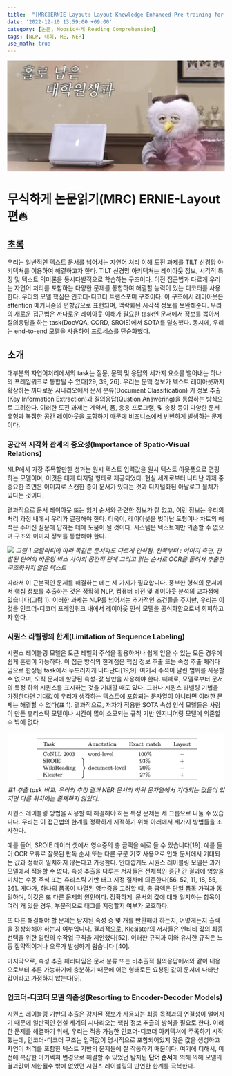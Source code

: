 ```yaml
---
title:  "[MRC]ERNIE-Layout: Layout Knowledge Enhanced Pre-training for Visually-rich Document Understanding 논문 리뷰"
date: '2022-12-10 13:59:00 +09:00'
category: [논문, Moosic하게 Reading Comprehension]
tags: [NLP, 대회, RE, NER]
use_math: true
---
```


![](/assets/img/B/b0.png)

# 무식하게 논문읽기(MRC) ERNIE-Layout 편🔥

## [초록](https://arxiv.org/pdf/2102.09550.pdf)
우리는 일반적인 텍스트 문서를 넘어서는 자연어 처리 이해 도전 과제를 TILT 신경망 아키텍쳐를 이용하여 해결하고자 한다. TILT 신경망 아키텍쳐는 레이아웃 정보, 시각적 특징 및 텍스트 의미론을 동시다발적으로 학습하는 구조이다. 이전 접근법과 다르게 우리는 자연어 처리를 포함하는 다양한 문제를 통합하여 해결할 능력이 있는 디코터를 사용한다. 우리의 모델 핵심은 인코더-디코더 트랜스포머 구조이다. 이 구조에서 레이아웃은 attention 메커니즘의 편향값으로 표현되며, 맥락화된 시각적 정보를 보완해준다. 우리의 새로운 접근법은 까다로운 레이아웃 이해가 필요한 task인 문서에서 정보를 뽑아서 질의응답을 하는 task(DocVQA, CORD, SROIE)에서 SOTA를 달성했다. 동시에, 우리는 end-to-end 모델을 사용하여 프로세스를 단순화했다.

## 소개
대부분의 자연어처리에서의 task는 질문, 문맥 및 응답의 세가지 요소를 뱉어내는 하나의 프레임워크로 통합될 수 있다[29, 39, 26]. 우리는 문맥 정보가 텍스트 레이아웃까지 확장하는 까다로운 시나리오에서 문서 분류(Document Classification) 키 정보 추출(Key Information Extraction)과 질의응답(Qustion Answering)을 통합하는 방식으로 고려한다. 이러한 도전 과제는 계약서, 폼, 응용 프로그램, 및 송장 등이 다양한 문서 유형과 복잡한 공간 레이아웃을 포함하기 때문에 비즈니스에서 빈번하게 발생하는 문제이다.

### 공간적 시각화 관계의 중요성(Importance of Spatio-Visual Relations)
NLP에서 가장 주목할만한 성과는 원시 텍스트 입력값을 원시 텍스트 아웃풋으로 맵핑하는 모델이며, 이것은 대게 디지털 형태로 제공되었다. 현실 세계로부터 나타난 과제 중 중요한 측면은 이미지로 스캔한 종이 문서가 있다는 것과 디지털화된 아날로그 물체가 있다는 것이다.


결과적으로 문서 레이아웃 또는 읽기 순서와 관련한 정보가 잘 없고, 이런 정보는 우리의 처리 과정 내에서 우리가 결정해야 한다. 더욱이, 레이아웃을 벗어난 도형이나 차트의 해석은 주어진 질문에 답하는 데에 도움이 될 것이다. 시스템은 텍스트에만 의존할 수 없으며 구조와 이미지 정보를 통합해야 한다.


![](/assets/img/2022-12-07/figure1.png)
*그림 1 모달리티에 따라 똑같은 문서라도 다르게 인식됨. 왼쪽부터 : 이미지 측면, 관찰된 단어의 바운딩 박스 사이의 공간적 관계 그리고 읽는 순서로 OCR을 돌려서 추출한 구조화되지 않은 텍스트*

따라서 이 근본적인 문제를 해결하는 데는 세 가지가 필요합니다. 풍부한 형식의 문서에서 핵심 정보를 추출하는 것은 정확히 NLP, 컴퓨터 비전 및 레이아웃 분석의 교차점에 있습니다(그림 1). 이러한 과제는 NLP를 넘어서는 추가적인 조건들을 주지만, 우리는 이것을 인코더-디코더 프레임워크 내에서 레이아웃 인식 모델을 공식화함으로써 회피하고자 한다.


### 시퀀스 라벨링의 한계(Limitation of Sequence Labeling)
시퀀스 레이블링 모델은 토큰 레벨의 주석을 활용하거나 쉽게 얻을 수 있는 모든 경우에 쉽게 훈련이 가능하다. 이 접근 방식의 한계점은 핵심 정보 추출 또는 속성 추출 페러다임으로 한정된 task에서 두드러지게 나타난다[19,9]. 여기서 주석이 달린 범위를 사용할 수 없으며, 오직 문서에 할당된 속성-값 쌍만을 사용해야 한다. 때때로, 모델로부터 문서의 특정 하위 시퀀스를 표시하는 것을 기대할 때도 있다. 그러나 시퀀스 라벨링 기법을 가정한다면 기대값이 우리가 생각하는 텍스트에 포함되는 문자열이 아니라면 이러한 문제는 해결할 수 없다(표 1). 결과적으로, 저자가 적용한 SOTA 속성 인식 모델들은 사람이 만든 휴리스틱 모델이나 시간이 많이 소모되는 규칙 기반 엔지니어링 모델에 의존할 수 밖에 없다.

![](/assets/img/2022-12-07/table1.png)
*표1 추출 task 비교. 우리의 추정 결과 NER 문서의 하위 문자열에서 기대되는 값들이 있지만 다른 위치에는 존재하지 않았다.*


시퀀스 레이블링 방법을 사용할 때 해결해야 하는 특정 문제는 세 그룹으로 나눌 수 있습니다. 우리는 이 접근법의 한계를 정확하게 지적하기 위해 아래에서 세가지 방법들을 조사한다.


예를 들어, SROIE 데이터 셋에서 영수증의 총 금액을 예로 들 수 있습니다[19]. 예를 들어 OCR 오류로 잘못된 판독 순서 또는 다른 구분 기호 사용으로 인해 문서에서 기대되는 값과 정확히 일치하지 않는다고 가정한다. 안타깝게도 시퀀스 레이블링 모델은 과거 모델에서 적용할 수 없다. 속성 추출을 다루는 저자들은 전체적인 종단 간 결과에 영향을 미치는 수동 주석 또는 휴리스틱 기반 태그 지정 절차에 의존한다[56, 52, 11, 18, 55, 36]. 게다가, 하나의 품목이 나열된 영수증을 고려할 때, 총 금액은 단일 품목 가격과 동일하며, 이것은 또 다른 문제의 원인이다. 정확하게, 문서의 값에 대해 일치하는 항목이 여러 개 있을 경우, 부분적으로 태그를 지정할지 여부가 모호하다.


또 다른 해결해야 할 문제는 탐지된 속성 중 몇 개를 반환해야 하는지, 어떻게든지 출력을 정상화해야 하는지 여부입니다. 결과적으로, Klesister의 저자들은 엔티티 값의 최종 선택을 위한 일련의 수작업 규칙을 제안했다[52]. 이러한 규칙과 이와 유사한 규칙은 노동 집약적이거나 오류가 발생하기 쉽습니다 [40].


마지막으로, 속성 추출 패러다임은 문서 분류 또는 비추출적 질의응답에서와 같이 내용으로부터 추론 가능하기에 충분하기 때문에 어떤 형태로든 요청된 값이 문서에 나타난 값이라고 가정하지 않는다[9].


### 인코더-디코더 모델 의존성(Resorting to Encoder-Decoder Models)
시퀀스 레이블링 기반의 추출은 감지된 정보가 사용되는 최종 목적과의 연결성이 떨어지기 때문에 일반적인 현실 세계의 시나리오는 핵심 정보 추출의 방식을 필요로 한다. 이러한 문제를 해결하기 위해, 우리는 적용 가능한 인코더-디코더 아키텍쳐에 주목하기 시작했는데, 인코더-디코더 구조는 입력값이 명시적으로 포함되어있지 않은 값을 생성하고 자연어 처리를 포함한 텍스트 기반의 문제들에 잘 작동하기 때문이다. 여기에 더해서, 이전에 복잡한 아키텍쳐 변경으로 해결할 수 있었던 탐지된 **단어 순서**에 의해 의해 모델의 결과값이 제한될수 밖에 없었던 시퀀스 레이블링의 만연한 한계를 극복한다.


